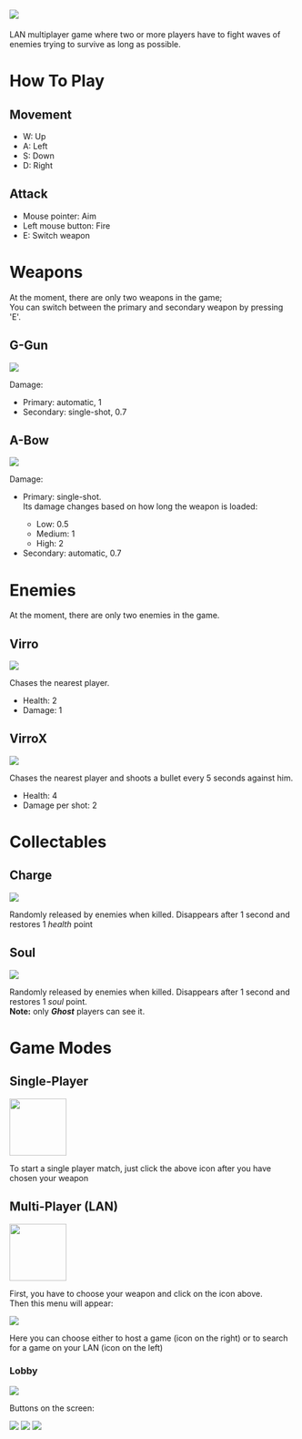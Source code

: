 # <img src='https://user-images.githubusercontent.com/115114976/200116233-d2cc374c-28f7-40b9-a3c6-3a7461b3b4f7.png'/>
<p>LAN multiplayer game where two or more players have to fight waves of enemies trying to survive as long as possible.</p>

# How To Play

<h2>Movement</h2>
<ul>
  <li>W: Up</li>
  <li>A: Left</li>
  <li>S: Down</li>
  <li>D: Right</li>
</ul>

<h2>Attack</h2>
<ul>
  <li>Mouse pointer: Aim</li>
  <li>Left mouse button: Fire</li>
  <li>E: Switch weapon</li>
</ul>

# Weapons
<p>At the moment, there are only two weapons in the game;<br>
You can switch between the primary and secondary weapon by pressing 'E'.</p>

<h2>G-Gun</h2>
<img src='https://user-images.githubusercontent.com/115114976/200115554-93feef6a-b8e2-4a4e-8ebc-ec5a5cb3a664.png'/>
<p>Damage:</p>
<ul>
  <li>Primary: automatic, 1</li>
  <li>Secondary: single-shot, 0.7</li>
</ul>

<h2>A-Bow</h2>
<img src='https://user-images.githubusercontent.com/115114976/200115586-721eb83f-52a5-485a-b78e-c9d864f70e00.png'/>
<p>Damage:</p>
<ul>
  <li>Primary: single-shot.<br>Its damage changes based on how long the weapon is loaded:</li>
  <ul>
      <li>Low: 0.5</li>
      <li>Medium: 1</li>
      <li>High: 2</li>
  </ul>
  <li>Secondary: automatic, 0.7</li>
</ul>

# Enemies
<p>At the moment, there are only two enemies in the game.</p>

<h2>Virro</h2>
<img src='https://user-images.githubusercontent.com/115114976/200116321-d74d1dc9-6b8c-4b83-a832-22c7428001dd.png'/>
<p>Chases the nearest player.</p>
<ul>
   <li>Health: 2</li>
   <li>Damage: 1</li>
</ul>

<h2>VirroX</h2>
<img src='https://user-images.githubusercontent.com/115114976/200116333-be05270e-8672-4ab1-8db2-98c523f5fe06.png'/>
<p>Chases the nearest player and shoots a bullet every 5 seconds against him.</p>
<ul>
   <li>Health: 4</li>
   <li>Damage per shot: 2</li>
</ul>

# Collectables

<h2>Charge</h2>
<img src='https://user-images.githubusercontent.com/115114976/200116394-75146167-b1c3-4f18-bc12-071c6758d633.png'/>
<p>Randomly released by enemies when killed. Disappears after 1 second and restores 1 <i>health</i> point</p>

<h2>Soul</h2>
<img src='https://user-images.githubusercontent.com/115114976/200116397-7d1d2e58-7637-4b77-bd56-5f90566ef2d9.png'/>
<p>Randomly released by enemies when killed. Disappears after 1 second and restores 1 <i>soul</i> point.<br>
<strong>Note:</strong> only <i><strong>Ghost</strong></i> players can see it.</p>

# Game Modes
<h2>Single-Player</h2>
<img src='https://user-images.githubusercontent.com/115114976/200116799-47dbce0b-4789-4956-b60e-ee7144e3d463.png' height='100px'/>
<p>To start a single player match, just click the above icon after you have chosen your weapon</p>

<h2>Multi-Player (LAN)</h2>
<img src='https://user-images.githubusercontent.com/115114976/200116802-67a96393-af0e-453d-9483-c844547bcaf5.png' height='100px'/>
<p>First, you have to choose your weapon and click on the icon above.<br>
Then this menu will appear:</p>
<img src='https://user-images.githubusercontent.com/115114976/200116980-4ee8e707-f71b-49e4-89ae-fbbf957b7381.png'/>
<p>Here you can choose either to host a game (icon on the right) or to search for a game on your LAN (icon on the left)</p>

<h3>Lobby</h3>
<img src='https://user-images.githubusercontent.com/115114976/200117154-8fed081b-3ef6-4d51-8688-eabc7965624c.png'/>
<p>Buttons on the screen:</p>
<img src='https://user-images.githubusercontent.com/115114976/200117256-78a29f51-b3ae-4b02-93fa-70612001cd52.png'/>

<img src='https://user-images.githubusercontent.com/115114976/200117240-ad9c3ff1-20d2-451d-ac10-3e258b8b73e0.png'/>

<img src='https://user-images.githubusercontent.com/115114976/200117258-288e4090-aa31-47ad-989f-64dfc3b4ef85.png'/>







